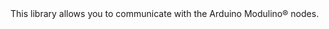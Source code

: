 
<EssentialsColumn title="Suggested Libraries">

<EssentialElement title="Arduino Modulino" type="library" link="https://www.arduino.cc/reference/en/libraries/modulino/">
This library allows you to communicate with the Arduino Modulino® nodes.
  </EssentialElement>

</EssentialsColumn>

